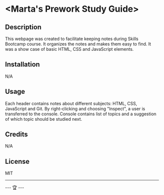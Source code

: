 # <Marta's Prework Study Guide>

## Description

This webpage was created to facilitate keeping notes during Skills Bootcamp course. It organizes the notes and makes them easy to find. It was a show case of basic HTML, CSS and JavaScript elements.

## Installation

N/A

## Usage

Each header contains notes about different subjects: HTML, CSS, JavaScript and Git. By right-clicking and choosing "Inspect", a user is transferred to the console. Console contains list of topics and a suggestion of which topic should be studied next.

## Credits

N/A

## License

MIT

---

---  🏆  ---